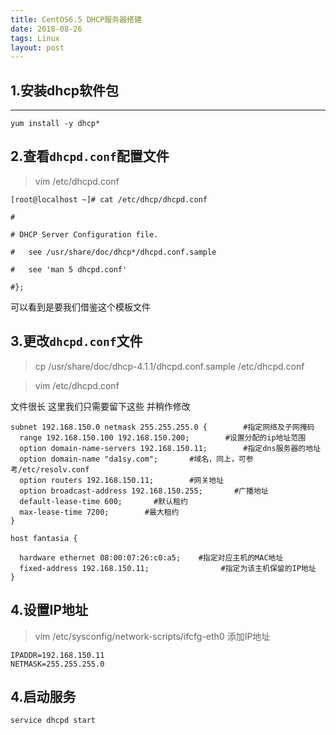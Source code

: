 ```yaml
---
title: CentOS6.5 DHCP服务器搭建
date: 2018-08-26
tags: Linux
layout: post
---
```



1.安装dhcp软件包
--------

--------

```shell
yum install -y dhcp*
```

2.查看`dhcpd.conf`配置文件
---------------------


>vim /etc/dhcpd.conf

```shell
[root@localhost ~]# cat /etc/dhcp/dhcpd.conf

#

# DHCP Server Configuration file.

#   see /usr/share/doc/dhcp*/dhcpd.conf.sample

#   see 'man 5 dhcpd.conf'

#};

```
可以看到是要我们借鉴这个模板文件


3.更改`dhcpd.conf`文件
-----------

>cp /usr/share/doc/dhcp-4.1.1/dhcpd.conf.sample /etc/dhcpd.conf

>vim /etc/dhcpd.conf

文件很长 这里我们只需要留下这些 并稍作修改

```shell
subnet 192.168.150.0 netmask 255.255.255.0 {        #指定网络及子网掩码
  range 192.168.150.100 192.168.150.200;        #设置分配的ip地址范围
  option domain-name-servers 192.168.150.11;        #指定dns服务器的地址
  option domain-name "da1sy.com";       #域名，同上，可参考/etc/resolv.conf
  option routers 192.168.150.11;        #网关地址
  option broadcast-address 192.168.150.255;       #广播地址
  default-lease-time 600;       #默认租约
  max-lease-time 7200;        #最大租约
}

host fantasia {

  hardware ethernet 08:00:07:26:c0:a5;    #指定对应主机的MAC地址
  fixed-address 192.168.150.11;                #指定为该主机保留的IP地址
}

```
4.设置IP地址
--------
>vim /etc/sysconfig/network-scripts/ifcfg-eth0
添加IP地址
```
IPADDR=192.168.150.11
NETMASK=255.255.255.0
```
4.启动服务
--------
```
service dhcpd start
```

